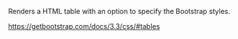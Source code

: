 Renders a HTML table with an option to specify the Bootstrap styles.

<https://getbootstrap.com/docs/3.3/css/#tables>
